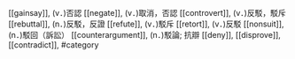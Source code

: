 [[gainsay]], (v．)否認 
[[negate]], (v．)取消，否認 
[[controvert]], (v．)反駁，駁斥 
[[rebuttal]], (n．)反駁，反證 
[[refute]], (v．)駁斥 
[[retort]], (v．)反駁 
[[nonsuit]], (n．)駁回（訴訟） 
[[counterargument]], (n．)駁論; 抗辯 
[[deny]], 
[[disprove]], 
[[contradict]], 
#category
